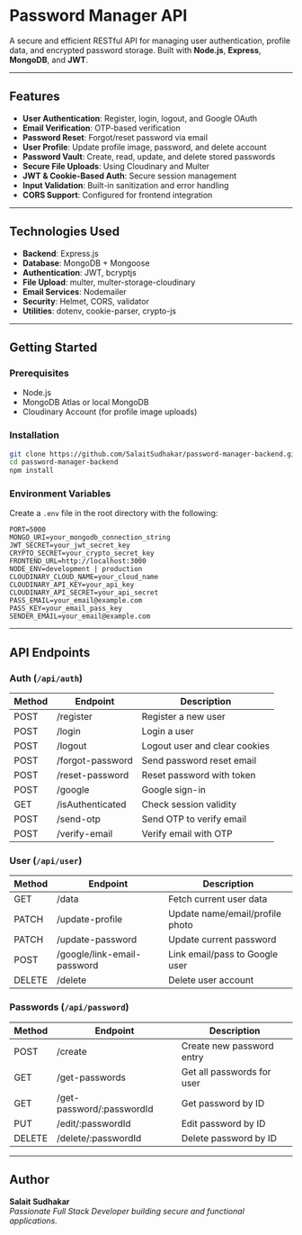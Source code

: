 # Password Manager API

A secure and efficient RESTful API for managing user authentication, profile data, and encrypted password storage. Built with **Node.js**, **Express**, **MongoDB**, and **JWT**.

---

## Features

- **User Authentication**: Register, login, logout, and Google OAuth
- **Email Verification**: OTP-based verification
- **Password Reset**: Forgot/reset password via email
- **User Profile**: Update profile image, password, and delete account
- **Password Vault**: Create, read, update, and delete stored passwords
- **Secure File Uploads**: Using Cloudinary and Multer
- **JWT & Cookie-Based Auth**: Secure session management
- **Input Validation**: Built-in sanitization and error handling
- **CORS Support**: Configured for frontend integration

---

## Technologies Used

- **Backend**: Express.js
- **Database**: MongoDB + Mongoose
- **Authentication**: JWT, bcryptjs
- **File Upload**: multer, multer-storage-cloudinary
- **Email Services**: Nodemailer
- **Security**: Helmet, CORS, validator
- **Utilities**: dotenv, cookie-parser, crypto-js

---

## Getting Started

### Prerequisites

- Node.js
- MongoDB Atlas or local MongoDB
- Cloudinary Account (for profile image uploads)

### Installation

```bash
git clone https://github.com/SalaitSudhakar/password-manager-backend.git
cd password-manager-backend
npm install
```

### Environment Variables

Create a `.env` file in the root directory with the following:

```env
PORT=5000
MONGO_URI=your_mongodb_connection_string
JWT_SECRET=your_jwt_secret_key
CRYPTO_SECRET=your_crypto_secret_key
FRONTEND_URL=http://localhost:3000
NODE_ENV=development | production
CLOUDINARY_CLOUD_NAME=your_cloud_name
CLOUDINARY_API_KEY=your_api_key
CLOUDINARY_API_SECRET=your_api_secret
PASS_EMAIL=your_email@example.com
PASS_KEY=your_email_pass_key
SENDER_EMAIL=your_email@example.com
```

---

## API Endpoints

### Auth (`/api/auth`)

| Method | Endpoint              | Description                    |
|--------|-----------------------|--------------------------------|
| POST   | /register             | Register a new user           |
| POST   | /login                | Login a user                  |
| POST   | /logout               | Logout user and clear cookies |
| POST   | /forgot-password      | Send password reset email     |
| POST   | /reset-password       | Reset password with token     |
| POST   | /google               | Google sign-in                |
| GET    | /isAuthenticated      | Check session validity        |
| POST   | /send-otp             | Send OTP to verify email      |
| POST   | /verify-email         | Verify email with OTP         |

### User (`/api/user`)

| Method | Endpoint                    | Description                      |
|--------|-----------------------------|----------------------------------|
| GET    | /data                       | Fetch current user data         |
| PATCH  | /update-profile             | Update name/email/profile photo |
| PATCH  | /update-password            | Update current password         |
| POST   | /google/link-email-password| Link email/pass to Google user  |
| DELETE | /delete                     | Delete user account             |

### Passwords (`/api/password`)

| Method | Endpoint                  | Description                        |
|--------|---------------------------|------------------------------------|
| POST   | /create                   | Create new password entry          |
| GET    | /get-passwords            | Get all passwords for user         |
| GET    | /get-password/:passwordId| Get password by ID                 |
| PUT    | /edit/:passwordId        | Edit password by ID                |
| DELETE | /delete/:passwordId      | Delete password by ID              |

---

## Author

**Salait Sudhakar**  
*Passionate Full Stack Developer building secure and functional applications.*
